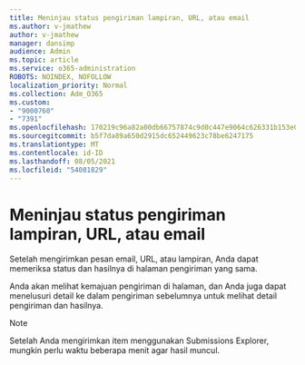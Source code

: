 ```yaml
---
title: Meninjau status pengiriman lampiran, URL, atau email
ms.author: v-jmathew
author: v-jmathew
manager: dansimp
audience: Admin
ms.topic: article
ms.service: o365-administration
ROBOTS: NOINDEX, NOFOLLOW
localization_priority: Normal
ms.collection: Adm_O365
ms.custom:
- "9000760"
- "7391"
ms.openlocfilehash: 170219c96a82a00db66757874c9d0c447e9064c626331b153e070ad9010f7e7b
ms.sourcegitcommit: b5f7da89a650d2915dc652449623c78be6247175
ms.translationtype: MT
ms.contentlocale: id-ID
ms.lasthandoff: 08/05/2021
ms.locfileid: "54081829"
---
```

# <a name="review-the-status-of-an-email-url-or-attachment-submission"></a>Meninjau status pengiriman lampiran, URL, atau email

Setelah mengirimkan pesan email, URL, atau lampiran, Anda dapat memeriksa status dan hasilnya di halaman pengiriman yang sama.

Anda akan melihat kemajuan pengiriman di halaman, dan Anda juga dapat menelusuri detail ke dalam pengiriman sebelumnya untuk melihat detail pengiriman dan hasilnya.

> [!NOTE]
> Setelah Anda mengirimkan item menggunakan Submissions Explorer, mungkin perlu waktu beberapa menit agar hasil muncul.
